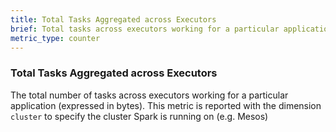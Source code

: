 ```yaml
---
title: Total Tasks Aggregated across Executors
brief: Total tasks across executors working for a particular application
metric_type: counter
---
```

### Total Tasks Aggregated across Executors
The total number of tasks across executors working for a particular application (expressed in bytes). This metric is reported with the dimension `cluster` to specify the cluster Spark is running on (e.g. Mesos)
